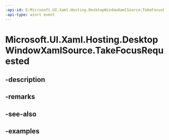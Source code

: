 ```yaml
---
-api-id: E:Microsoft.UI.Xaml.Hosting.DesktopWindowXamlSource.TakeFocusRequested
-api-type: winrt event
---
```


# Microsoft.UI.Xaml.Hosting.DesktopWindowXamlSource.TakeFocusRequested

<!--
public event Windows.Foundation.TypedEventHandler<Microsoft.UI.Xaml.Hosting.DesktopWindowXamlSource,Microsoft.UI.Xaml.Hosting.DesktopWindowXamlSourceTakeFocusRequestedEventArgs> TakeFocusRequested;
-->


## -description

## -remarks

## -see-also

## -examples


